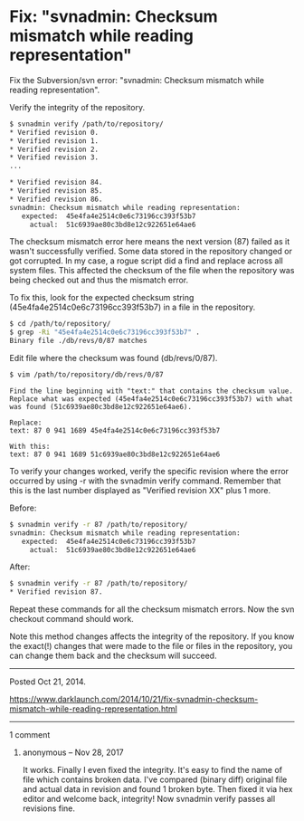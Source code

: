 # Fix: "svnadmin: Checksum mismatch while reading representation"

Fix the Subversion/svn error: "svnadmin: Checksum mismatch while reading representation".

Verify the integrity of the repository.

```bash
$ svnadmin verify /path/to/repository/
* Verified revision 0.
* Verified revision 1.
* Verified revision 2.
* Verified revision 3.
...

* Verified revision 84.                                                                                                                       
* Verified revision 85.
* Verified revision 86.
svnadmin: Checksum mismatch while reading representation:
   expected:  45e4fa4e2514c0e6c73196cc393f53b7
     actual:  51c6939ae80c3bd8e12c922651e64ae6
```

The checksum mismatch error here means the next version (87) failed as it wasn't successfully verified. Some data stored in the repository changed or got corrupted. In my case, a rogue script did a find and replace across all system files. This affected the checksum of the file when the repository was being checked out and thus the mismatch error.

To fix this, look for the expected checksum string (45e4fa4e2514c0e6c73196cc393f53b7) in a file in the repository.

```bash
$ cd /path/to/repository/
$ grep -Ri "45e4fa4e2514c0e6c73196cc393f53b7" .
Binary file ./db/revs/0/87 matches
```

Edit file where the checksum was found (db/revs/0/87).

```bash
$ vim /path/to/repository/db/revs/0/87
```

```
Find the line beginning with "text:" that contains the checksum value. Replace what was expected (45e4fa4e2514c0e6c73196cc393f53b7) with what was found (51c6939ae80c3bd8e12c922651e64ae6).

Replace:
text: 87 0 941 1689 45e4fa4e2514c0e6c73196cc393f53b7

With this:
text: 87 0 941 1689 51c6939ae80c3bd8e12c922651e64ae6
```

To verify your changes worked, verify the specific revision where the error occurred by using -r with the svnadmin verify command. Remember that this is the last number displayed as "Verified revision XX" plus 1 more.

Before:

```bash
$ svnadmin verify -r 87 /path/to/repository/
svnadmin: Checksum mismatch while reading representation:
   expected:  45e4fa4e2514c0e6c73196cc393f53b7
     actual:  51c6939ae80c3bd8e12c922651e64ae6
```

After:

```bash
$ svnadmin verify -r 87 /path/to/repository/
* Verified revision 87.
```

Repeat these commands for all the checksum mismatch errors. Now the svn checkout command should work.

Note this method changes affects the integrity of the repository. If you know the exact(!) changes that were made to the file or files in the repository, you can change them back and the checksum will succeed.

---

Posted Oct 21, 2014.

https://www.darklaunch.com/2014/10/21/fix-svnadmin-checksum-mismatch-while-reading-representation.html

---

1 comment

<ol><li><div>

anonymous &ndash; Nov 28, 2017<div>

It works. Finally I even fixed the integrity. It's easy to find the name of file which contains broken data. I've compared (binary diff) original file and actual data in revision and found 1 broken byte. Then fixed it via hex editor and welcome back, integrity! Now svnadmin verify passes all revisions fine.

</div></div></li></ol>